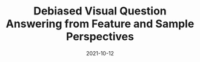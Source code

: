 ---
title: "Debiased Visual Question Answering from Feature and Sample Perspectives"
collection: conferences
permalink: /publication/Debiased
date: 2021-10-12
year: "2021"
venue: "NeurIPS"
city: 
state: ""
thumbnail: "Debiased.png"
teaser :
authors: "Zhiquan Wen, Guanghui Xu, Mingkui Tan, Qingyao Wu, Qi Wu"
bibtex: Debiased.txt
uri: Debiased.pdf
arxiv: 
project: 
source: 
poster: 
data:
---
